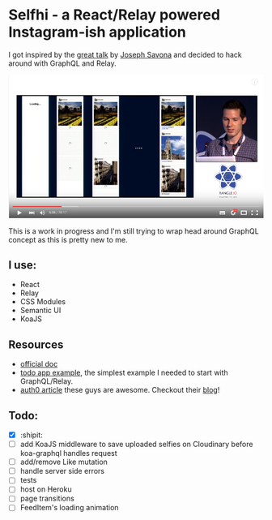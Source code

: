 # Selfhi - a React/Relay powered Instagram-ish application

I got inspired by the [great talk](https://youtu.be/IrgHurBjQbg) by [Joseph Savona](https://twitter.com/en_JS) and decided to hack around with GraphQL and Relay.

![Joseph Savona - Relay: An Application Framework For React at react-europe 2015](presentation/joe_talk.png)

This is a work in progress and I'm still trying to wrap head around GraphQL concept as this is pretty new to me.

## I use:
- React
- Relay
- CSS Modules
- Semantic UI
- KoaJS

## Resources
- [official doc](https://facebook.github.io/relay/docs/getting-started.html#content)
- [todo app example](https://github.com/facebook/relay/tree/master/examples/todo), the simplest example I needed to start with GraphQL/Relay. 
- [auth0 article](https://auth0.com/blog/2015/10/06/getting-started-with-relay/) these guys are awesome. Checkout their [blog](https://auth0.com/blog/)!

## Todo:
- [x] :shipit:
- [ ] add KoaJS middleware to save uploaded selfies on Cloudinary before koa-graphql handles request
- [ ] add/remove Like mutation
- [ ] handle server side errors
- [ ] tests
- [ ] host on Heroku
- [ ] page transitions
- [ ] FeedItem's loading animation
